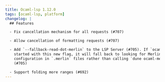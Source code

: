 ```yaml
---
title: Ocaml-lsp 1.12.0
tags: [ocaml-lsp, platform]
changelog: |
  ## Features

  - Fix cancellation mechanism for all requests (#707)

  - Allow cancellation of formatting requests (#707)

  - Add `--fallback-read-dot-merlin` to the LSP Server (#705). If `ocamllsp` is
    started with this new flag, it will fall back to looking for Merlin
    configuration in `.merlin` files rather than calling `dune ocaml-merlin`.
    (#705)

  - Support folding more ranges (#692)
---
```


